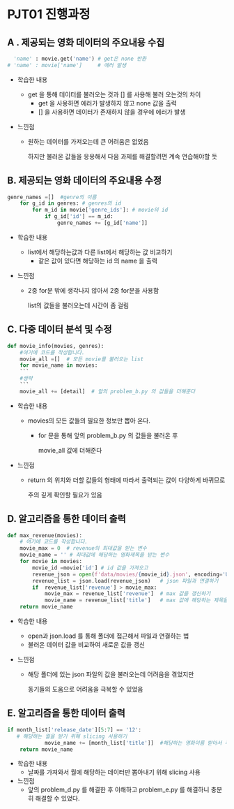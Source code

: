 # PJT01 진행과정

## A . 제공되는 영화 데이터의 주요내용 수집

```python
  'name' : movie.get('name') # get은 none 반환
# 'name' : movie['name']     # 에러 발생
```

* 학습한 내용

  * get 을 통해 데이터를 불러오는 것과 [] 를 사용해 불러 오는것의 차이
    * get 을 사용하면 에러가 발생하지 않고 none 값을 출력
    * [] 을 사용하면 데이터가 존재하지 않을 경우에 에러가 발생

* 느낀점

  * 원하는 데이터를 가져오는데 큰 어려움은 없었음

    하지만 불러온 값들을 응용해서 다음 과제를 해결할려면 계속 연습해야할 듯



## B. 제공되는 영화 데이터의 주요내용 수정

```python
genre_names =[]  #genre의 이름  
    for g_id in genres: # genres의 id
        for m_id in movie['genre_ids']: # movie의 id
            if g_id['id'] == m_id:
                genre_names += [g_id['name']]   
```

* 학습한 내용

  * list에서 해당하는값과 다른 list에서 해당하는 값 비교하기
    * 같은 값이 있다면 해당하는 id 의 name 을 출력

* 느낀점

  * 2중 for문 밖에 생각나지 않아서 2중 for문을 사용함

    list의 값들을 불러오는데 시간이 좀 걸림

## C. 다중 데이터 분석 및 수정

```python
def movie_info(movies, genres):
    #여기에 코드를 작성합니다.  
    movie_all =[]  # 모든 movie를 불러오는 list
    for movie_name in movies: 
	```
    #생략
    ```
	movie_all += [detail]  # 앞의 problem_b.py 의 값들을 더해준다
```

* 학습한 내용

  * movies의 모든 값들의 필요한 정보만 뽑아 온다.

    * for 문을 통해 앞의 problem_b.py 의 값들을 불러온 후

      movie_all 값에 더해준다

* 느낀점

  * return 의 위치와 더할 값들의 형태에 따라서 출력되는 값이 다양하게 바뀌므로

    주의 깊게 확인할 필요가 있음

## D. 알고리즘을 통한 데이터 출력

```python
def max_revenue(movies):    
    # 여기에 코드를 작성합니다. 
    movie_max = 0  # revenue의 최대값을 받는 변수  
    movie_name = '' # 최대값에 해당하는 영화제목을 받는 변수
    for movie in movies:        
        movie_id =movie['id'] # id 값을 가져오고     
        revenue_json = open(f'data/movies/{movie_id}.json', encoding='UTF8')
        revenue_list = json.load(revenue_json)   # json 파일과 연결하기
        if  revenue_list['revenue'] > movie_max: 
            movie_max = revenue_list['revenue']  # max 값을 갱신하기
            movie_name = revenue_list['title']   # max 값에 해당하는 제목을 받기
    return movie_name
```

* 학습한 내용

  * open과 json.load 를 통해 폴더에 접근해서 파일과 연결하는 법
  * 불러온 데이터 값을 비교하여 새로운 값을 갱신

* 느낀점

  * 해당 폴더에 있는 json 파일의 값을 불러오는데 어려움을 겪었지만 

    동기들의 도움으로 어려움을 극복할 수 있었음

## E. 알고리즘을 통한 데이터 출력

```python
if month_list['release_date'][5:7] == '12':
   # 해당하는 월을 받기 위해 slicing 사용하기           
            movie_name += [month_list['title']]  #해당하는 영화이름 받아서 추가하기
    return movie_name
```

* 학습한 내용
  * 날짜를 가져와서 월에 해당하는 데이터만  뽑아내기 위해 slicing 사용
* 느낀점
  * 앞의 problem_d.py 를 해결한 후 이해하고 problem_e.py 를 해결하니 충분히 해결할 수 있었다.